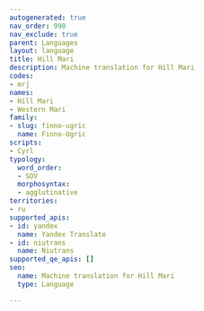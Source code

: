 ```yaml
---
autogenerated: true
nav_order: 998
nav_exclude: true
parent: Languages
layout: language
title: Hill Mari
description: Machine translation for Hill Mari
codes:
- mrj
names:
- Hill Mari
- Western Mari
family:
- slug: finno-ugric
  name: Finno-Ugric
scripts:
- Cyrl
typology:
  word_order:
  - SOV
  morphosyntax:
  - agglutinative
territories:
- ru
supported_apis:
- id: yandex
  name: Yandex Translate
- id: niutrans
  name: Niutrans
supported_qe_apis: []
seo:
  name: Machine translation for Hill Mari
  type: Language

---
```


